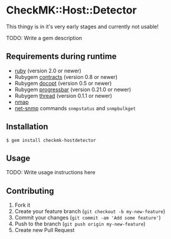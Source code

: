 # CheckMK::Host::Detector

This thingy is in it's very early stages and currently not usable!

TODO: Write a gem description

## Requirements during runtime

* [ruby](https://www.ruby-lang.org/) (version 2.0 or newer)
* Rubygem [contracts](https://rubygems.org/gems/contracts) (version 0.8 or newer)
* Rubygem [docopt](https://rubygems.org/gems/docopt) (version 0.5 or newer)
* Rubygem [progressbar](https://rubygems.org/gems/progressbar) (version 0.21.0 or newer)
* Rubygem [thread](https://rubygems.org/gems/thread) (version 0.1.1 or newer)
* [nmap](http://nmap.org/)
* [net-snmp](http://www.net-snmp.org/) commands `snmpstatus` and `snmpbulkget`

## Installation

    $ gem install checkmk-hostdetector

## Usage

TODO: Write usage instructions here

## Contributing

1. Fork it
2. Create your feature branch (`git checkout -b my-new-feature`)
3. Commit your changes (`git commit -am 'Add some feature'`)
4. Push to the branch (`git push origin my-new-feature`)
5. Create new Pull Request
